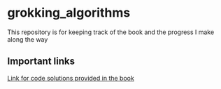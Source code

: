 # grokking_algorithms

This repository is for keeping track of the book and the progress I make along the way

## Important links

[Link for code solutions provided in the book](https://github.com/egonschiele/grokking_algorithms)